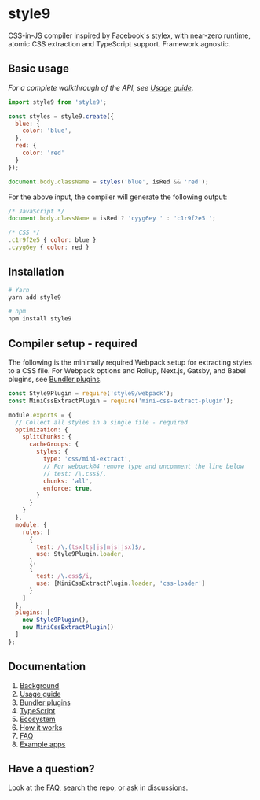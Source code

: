 # style9

CSS-in-JS compiler inspired by Facebook's [stylex][stylex], with near-zero runtime, atomic CSS extraction and TypeScript support. Framework agnostic.

## Basic usage

*For a complete walkthrough of the API, see [Usage guide](docs/Usage-guide.md).*

```javascript
import style9 from 'style9';

const styles = style9.create({
  blue: {
    color: 'blue',
  },
  red: {
    color: 'red'
  }
});

document.body.className = styles('blue', isRed && 'red');
```

For the above input, the compiler will generate the following output:

```javascript
/* JavaScript */
document.body.className = isRed ? 'cyyg6ey ' : 'c1r9f2e5 ';

/* CSS */
.c1r9f2e5 { color: blue }
.cyyg6ey { color: red }
```

## Installation

```sh
# Yarn
yarn add style9

# npm
npm install style9
```

## Compiler setup - required

The following is the minimally required Webpack setup for extracting styles to a CSS file. For Webpack options and Rollup, Next.js, Gatsby, and Babel plugins, see [Bundler plugins](docs/Bundler-plugins.md).

```javascript
const Style9Plugin = require('style9/webpack');
const MiniCssExtractPlugin = require('mini-css-extract-plugin');

module.exports = {
  // Collect all styles in a single file - required
  optimization: {
    splitChunks: {
      cacheGroups: {
        styles: {
          type: 'css/mini-extract',
          // For webpack@4 remove type and uncomment the line below
          // test: /\.css$/,
          chunks: 'all',
          enforce: true,
        }
      }
    }
  },
  module: {
    rules: [
      {
        test: /\.(tsx|ts|js|mjs|jsx)$/,
        use: Style9Plugin.loader,
      },
      {
        test: /\.css$/i,
        use: [MiniCssExtractPlugin.loader, 'css-loader']
      }
    ]
  },
  plugins: [
    new Style9Plugin(),
    new MiniCssExtractPlugin()
  ]
};
```

## Documentation

1. [Background](docs/Background.md)
1. [Usage guide](docs/Usage-guide.md)
1. [Bundler plugins](docs/Bundler-plugins.md)
1. [TypeScript](docs/TypeScript.md)
1. [Ecosystem](docs/Ecosystem.md)
1. [How it works](docs/How-it-works.md)
1. [FAQ](docs/FAQ.md)
1. [Example apps](examples)

## Have a question?

Look at the [FAQ](docs/FAQ.md), [search][search] the repo, or ask in [discussions][discussions].

[stylex]: https://www.youtube.com/watch?v=9JZHodNR184
[search]: https://github.com/johanholmerin/style9/search
[discussions]: https://github.com/johanholmerin/style9/discussions
